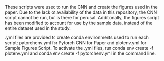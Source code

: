 These scripts were used to run the CNN and create the figures used in the paper. Due to the lack of availability of the data in this repository, the CNN script cannot be run, but is there for perusal. Additionally, the figures script has been modified to account for use by the sample data, instead of the entire dataset used in the study.

.yml files are provided to create conda environments used to run each script: pytorchenv.yml for Pytorch CNN for Paper and plotenv.yml for Sample Figures Script. To activate the .yml files, run conda env create -f plotenv.yml and conda env create -f pytorchenv.yml in the command line.
